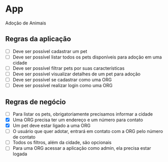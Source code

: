 # App

Adoção de Animais

## Regras da aplicação

  - [ ] Deve ser possível cadastrar um pet
  - [ ] Deve ser possível listar todos os pets disponíveis para adoção em uma cidade
  - [ ] Deve ser possível filtrar pets por suas características 
  - [ ] Deve ser possível visualizar detalhes de um pet para adoção
  - [ ] Deve ser possível se cadastrar como uma ORG
  - [ ] Deve ser possível realizar login como uma ORG

## Regras de negócio

  - [ ] Para listar os pets, obrigatoriamente precisamos informar a cidade
  - [x] Uma ORG precisa ter um endereço e um número para contato
  - [x] Um pet deve estar ligado a uma ORG
  - [ ] O usuário que quer adotar, entrará em contato com a ORG pelo número de contato
  - [ ] Todos os filtros, além da cidade, são opcionais
  - [ ] Para uma ORG acessar a aplicação como admin, ela precisa estar logada